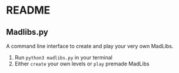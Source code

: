 README
======

Madlibs.py
-----------

A command line interface to create and play your very own MadLibs.

1. Run `python3 madlibs.py` in your terminal
2. Either `create` your own levels or `play` premade MadLibs
